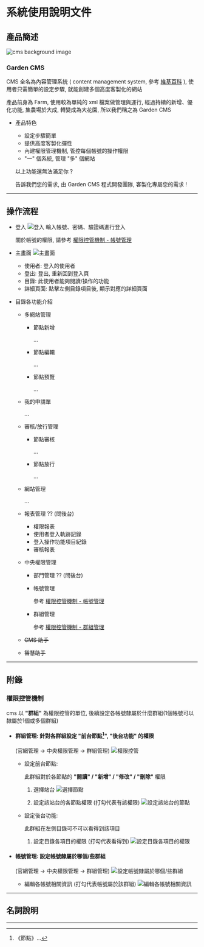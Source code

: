 # 系統使用說明文件

## 產品簡述

![cms background image](https://i.imgur.com/eiR6mV9.png)

### Garden CMS

CMS 全名為內容管理系統 ( content management system, 參考 [維基百科](https://zh.wikipedia.org/wiki/%E5%86%85%E5%AE%B9%E7%AE%A1%E7%90%86%E7%B3%BB%E7%BB%9F) ), 使用者只需簡單的設定步驟, 就能創建多個高度客製化的網站

產品前身為 Farm, 使用較為單純的 xml 檔案做管理與運行,
經過持續的新增、優化功能, 集農場於大成, 轉變成為大花園, 所以我們稱之為 Garden CMS

- 產品特色
  - 設定步驟簡單
  - 提供高度客製化彈性
  - 內建權限管理機制, 管控每個帳號的操作權限
  - "一" 個系統, 管理 "多" 個網站

  以上功能還無法滿足你 ?

  告訴我們您的需求, 由 Garden CMS 程式開發團隊, 客製化專屬您的需求 !

---

## 操作流程

- 登入
![登入](./assets/image/login.png)
  輸入帳號、密碼、驗證碼進行登入

  關於帳號的權限, 請參考 [權限控管機制 - 帳號管理](#帳號管理) 

- 主畫面
  ![主畫面](./assets/image/dashboard.png)
  - 使用者: 登入的使用者
  - 登出: 登出, 重新回到登入頁
  - 目錄: 此使用者能夠閱讀/操作的功能
  - 詳細頁面: 點擊左側目錄項目後, 顯示對應的詳細頁面
- 目錄各功能介紹
  - 多網站管理
    - 節點新增

      ...
    - 節點編輯

      ...
    - 節點預覽

      ...
  - 我的申請單

    ...
  - 審核/放行管理
    - 節點審核

      ...
    - 節點放行

      ...
  - 網站管理

    ...
  - 報表管理 ?? (問後台)
    - 權限報表
    - 使用者登入軌跡記錄
    - 登入操作功能項目紀錄
    - 審核報表
  - 中央權限管理
    - 部門管理 ?? (問後台)
    - 帳號管理

      參考 [權限控管機制 - 帳號管理](#帳號管理)

    - 群組管理

      參考 [權限控管機制 - 群組管理](#群組管理)
  - ~~CMS 助手~~
  - ~~智慧助手~~

---

## 附錄

### 權限控管機制

cms 以 **"群組"** 為權限控管的單位, 後續設定各帳號隸屬於什麼群組(1個帳號可以隸屬於1個或多個群組)

- #### 群組管理: 針對各群組設定 **"前台節點[^1]"**, **"後台功能"** 的權限

  (官網管理 -> 中央權限管理 -> 群組管理)
  ![權限控管](./assets/image/authorityControl.png)

  - 設定前台節點:

    此群組對於各節點的 **"閱讀" / "新增" / "修改" / "刪除"** 權限

    1. 選擇站台
  ![選擇節點](./assets/image/authorityControlFrontendSelect.png)

    2. 設定該站台的各節點權限 (打勾代表有該權限)
  ![設定該站台的節點](./assets/image/authorityControlFrontendDetail.png)

  - 設定後台功能:

    此群組在左側目錄可不可以看得到該項目

    1. 設定目錄各項目的權限 (打勾代表看得到)
  ![設定目錄各項目的權限](./assets/image/authorityControlBackend.png)

- #### 帳號管理: 設定帳號隸屬於哪個/些群組

  (官網管理 -> 中央權限管理 -> 群組管理)
  ![設定帳號隸屬於哪個/些群組](./assets/image/authorityControlAccount.png)

  - 編輯各帳號相關資訊 (打勾代表帳號屬於該群組)
  ![編輯各帳號相關資訊](./assets/image/authorityControlAccountPopup.png)

---

## 名詞說明

[^1]: 《節點》...

---
